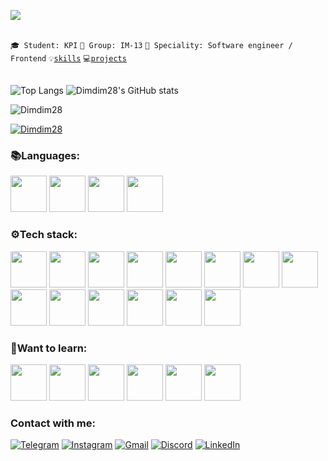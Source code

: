 ![](https://komarev.com/ghpvc/?username=your-github-Dimdim28&color=blue)

<br>
<code>🎓 Student: KPI</code>
<code>🎪 Group: IM-13</code>
<code>👷 Speciality: Software engineer / Frontend</code>
<code>💡<a href="SKILLS.md">skills</a></code>  
<code>💻<a href="PROJECTS.md">projects</a></code> 
<br><br>

![Top Langs](https://github-readme-stats.vercel.app/api/top-langs/?username=Dimdim28&theme=dark&layout=compact&langs_count=12)
![Dimdim28's GitHub stats](https://github-readme-stats.vercel.app/api?username=Dimdim28&show_icons=true&theme=dark)
<p><img align="center" src="https://github-readme-streak-stats.herokuapp.com/?user=Dimdim28&theme=dark" alt="Dimdim28" /></p>

<p align="left"> <a href="https://github.com/ryo-ma/github-profile-trophy"><img src="https://github-profile-trophy.vercel.app/?username=Dimdim28&theme=juicyfresh" alt="Dimdim28" /></a> </p>

### :books:Languages: 

<div class="row">
  <img width="58" src="https://upload.wikimedia.org/wikipedia/commons/thumb/9/99/Unofficial_JavaScript_logo_2.svg/800px-Unofficial_JavaScript_logo_2.svg.png">
  <img width="58" src="https://upload.wikimedia.org/wikipedia/commons/thumb/1/18/ISO_C%2B%2B_Logo.svg/800px-ISO_C%2B%2B_Logo.svg.png">    
<img width="58" src="https://upload.wikimedia.org/wikipedia/commons/thumb/1/18/C_Programming_Language.svg/695px-C_Programming_Language.svg.png">
<img width="58" src="https://cdn.icon-icons.com/icons2/2415/PNG/128/typescript_original_logo_icon_146317.png">
</div>


### :gear:Tech stack:
<div class="row">
  <img width="58" src="https://cdn.icon-icons.com/icons2/2415/PNG/128/react_original_logo_icon_146374.png">
  <img width="58" src="https://cdn.icon-icons.com/icons2/2415/PNG/128/redux_original_logo_icon_146365.png">
  <img width="58" src="https://d2nir1j4sou8ez.cloudfront.net/wp-content/uploads/2021/12/nextjs-boilerplate-logo.png">
  <img width="58" src="https://cdn.icon-icons.com/icons2/2415/PNG/128/nodejs_plain_logo_icon_146409.png">
  <img width="58" src="https://cdn.icon-icons.com/icons2/2107/PNG/128/file_type_git_icon_130581.png">
  <img width="58" src="https://ajeetchaulagain.com/static/7cb4af597964b0911fe71cb2f8148d64/87351/express-js.png">
  <img width="58" src="https://upload.wikimedia.org/wikipedia/commons/thumb/9/96/Sass_Logo_Color.svg/2560px-Sass_Logo_Color.svg.png">
  <img width="58" src="https://cdn.icon-icons.com/icons2/2415/PNG/128/npm_original_wordmark_logo_icon_146402.png">   
  <img width="58" src="https://cdn.icon-icons.com/icons2/2108/PNG/128/yarn_icon_130775.png">
  <img width="58" src="https://res.cloudinary.com/dyyck73ly/image/upload/s3/Mar/mongodb-leaf_euorgb_ntcsqk.png">
  <img width="58" src="https://cdn-icons-png.flaticon.com/512/5968/5968313.png">
  <img width="58" src="https://raw.githubusercontent.com/webpack/media/master/logo/icon-square-small.png">
  <img width="58" src="https://cdn.freebiesupply.com/logos/large/2x/jest-logo-png-transparent.png">
  <img width="58" src="https://upload.wikimedia.org/wikipedia/commons/thumb/1/17/GraphQL_Logo.svg/1200px-GraphQL_Logo.svg.png">
</div>


### :thinking:Want to learn:
<div class="row">
 <img width="58" src="https://cdn.icon-icons.com/icons2/2415/PNG/128/gulp_plain_logo_icon_146485.png">
 <img width="58px" src="https://upload.wikimedia.org/wikipedia/commons/thumb/9/95/Vue.js_Logo_2.svg/555px-Vue.js_Logo_2.svg.png">
 <img width="58px" src="https://upload.wikimedia.org/wikipedia/commons/thumb/a/ae/Nuxt_logo.svg/2560px-Nuxt_logo.svg.png">
 <img width="58px" src="https://docs.nestjs.com/assets/logo-small.svg">
 <img width="58px" src="https://avatars.githubusercontent.com/u/24776643?s=280&v=4">
  <img width="58px" src="https://upload.wikimedia.org/wikipedia/commons/thumb/2/29/Postgresql_elephant.svg/1200px-Postgresql_elephant.svg.png">
</div>


### Contact with me:

[![Telegram](https://img.shields.io/badge/-Telegram-090909?style=for-the-badge&logo=telegram&logoColor=27A0D9)](https://t.me/D_im0N)
[![Instagram](https://img.shields.io/badge/-Instagram-090909?style=for-the-badge&logo=instagram&logoColor=B4068E)](https://www.instagram.com/provodnik_dimitriy)
[![Gmail](https://img.shields.io/badge/-Gmail-090909?style=for-the-badge&logo=Gmail&logoColor=FF0000)](mailto:wwwdimanes1@gmail.com)
[![Discord](https://img.shields.io/badge/-Discord-090909?style=for-the-badge&logo=Discord&logoColor=000080)](https://discordapp.com/users/685188807305330708/)
[![LinkedIn](https://img.shields.io/badge/-Linkedin-090909?style=for-the-badge&logo=Linkedin&logoColor=27A0D9)](https://www.linkedin.com/in/nesterov-d/)



